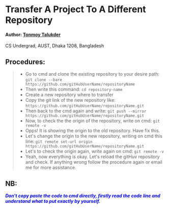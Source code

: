 # Transfer A Project To A Different Repository
#### Author: <a href="https://tonmoy-talukder.netlify.app/">Tonmoy Talukder</a>
CS Undergrad, AUST, Dhaka 1208, Bangladesh

## Procedures:
> - Go to cmd and clone the existing repository to your desire path: `git clone --bare https://github.com/gitHubUserName/repositoryName`
> - Then write this command: `cd repository-name`
> - Create a new repository where to transfer
> - Copy the git link of the new repository like: `https://github.com/gitHubUserName/repositoryName.git`
> - Then back to the cmd again and write: `git push --mirror https://github.com/gitHubUserName/repositoryName.git`
> - Now, to check the the origin of the repository, write on cmd: `git remote -v`
> - Opps! It is showing the origin to the old repository. Have fix this.
> - Let's change the origin to the new repository, writing on cmd this line: `git remote set-url origin https://github.com/gitHubUserName/repositoryName.git`
> - Let's to check the origin again, write again on cmd: `git remote -v`
> - Yeah, now everything is okay. Let's reload the gitHuv repository and check. If anything wrong follow the procedure again or email me for more assistance.

## NB: 
_**<p style="color: blue;">Don't copy paste the code to cmd directly, firstly read the code line and understand what to put exactly by yourself.</p>**_
